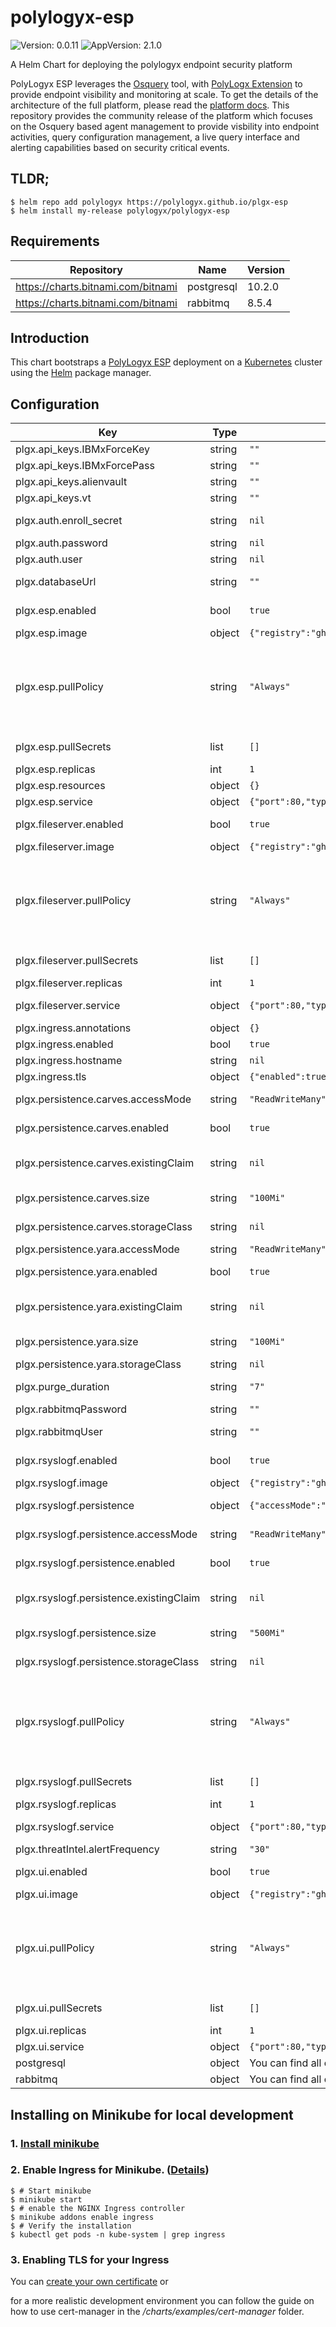 # polylogyx-esp

![Version: 0.0.11](https://img.shields.io/badge/Version-0.0.11-informational?style=flat-square) ![AppVersion: 2.1.0](https://img.shields.io/badge/AppVersion-2.1.0-informational?style=flat-square)

A Helm Chart for deploying the polylogyx endpoint security platform

PolyLogyx ESP leverages the [Osquery](https://osquery.io/) tool, with [PolyLogx Extension](https://github.com/polylogyx/osq-ext-bin) to provide endpoint visibility and monitoring at scale. To get the details of the architecture of the full platform, please read the [platform docs](https://github.com/polylogyx/platform-docs). This repository provides the community release of the platform which focuses on the Osquery based agent management to provide visbility into endpoint activities, query configuration management, a live query interface and alerting capabilities based on security critical events.

## TLDR;

```console
$ helm repo add polylogyx https://polylogyx.github.io/plgx-esp
$ helm install my-release polylogyx/polylogyx-esp
```

## Requirements

| Repository | Name | Version |
|------------|------|---------|
| https://charts.bitnami.com/bitnami | postgresql | 10.2.0 |
| https://charts.bitnami.com/bitnami | rabbitmq | 8.5.4 |

## Introduction

This chart bootstraps a [PolyLogyx ESP](https://github.com/polylogyx/plgx-esp) deployment on a [Kubernetes](http://kubernetes.io) cluster using the [Helm](https://helm.sh) package manager.

## Configuration

| Key | Type | Default | Description |
|-----|------|---------|-------------|
| plgx.api_keys.IBMxForceKey | string | `""` | IBMxForceKey API Key |
| plgx.api_keys.IBMxForcePass | string | `""` | IBMxForcePass Password |
| plgx.api_keys.alienvault | string | `""` | AlienVault API Key |
| plgx.api_keys.vt | string | `""` | VirusTotal API Key |
| plgx.auth.enroll_secret | string | `nil` | ESP application secret for agent enrollment |
| plgx.auth.password | string | `nil` | ESP application password |
| plgx.auth.user | string | `nil` | ESP application username |
| plgx.databaseUrl | string | `""` | The connection url for the postgresql database |
| plgx.esp.enabled | bool | `true` | Set to true to enable the esp component |
| plgx.esp.image | object | `{"registry":"ghcr.io","repository":"polylogyx/esp","tag":"latest"}` | ESP image |
| plgx.esp.pullPolicy | string | `"Always"` | Specify an imagePullPolicy. It is suggested to use 'Always' if image tag is 'latest', else set to 'IfNotPresent' ref: http://kubernetes.io/docs/user-guide/images/#pre-pulling-images |
| plgx.esp.pullSecrets | list | `[]` | Specify docker-registry secret names |
| plgx.esp.replicas | int | `1` | Number of replicas to deploy |
| plgx.esp.resources | object | `{}` |  |
| plgx.esp.service | object | `{"port":80,"type":"ClusterIP"}` | ESP service parameters |
| plgx.fileserver.enabled | bool | `true` | Set to true to enable the fileserver component |
| plgx.fileserver.image | object | `{"registry":"ghcr.io","repository":"polylogyx/esp-fileserver","tag":"latest"}` | ESP Fileserver image |
| plgx.fileserver.pullPolicy | string | `"Always"` | Specify an imagePullPolicy. It is suggested to use 'Always' if image tag is 'latest', else set to 'IfNotPresent' ref: http://kubernetes.io/docs/user-guide/images/#pre-pulling-images |
| plgx.fileserver.pullSecrets | list | `[]` | Specify docker-registry secret names |
| plgx.fileserver.replicas | int | `1` | Number of replicas to deploy |
| plgx.fileserver.service | object | `{"port":80,"type":"ClusterIP"}` | ESP Fileserver service parameters |
| plgx.ingress.annotations | object | `{}` | Ingress annotations |
| plgx.ingress.enabled | bool | `true` | Set to true to enable the ingress |
| plgx.ingress.hostname | string | `nil` | Default host for the ingress  |
| plgx.ingress.tls | object | `{"enabled":true}` | Create ingress TLS section |
| plgx.persistence.carves.accessMode | string | `"ReadWriteMany"` | PVC Access Mode for Carves files |
| plgx.persistence.carves.enabled | bool | `true` | Enable persistence for Carves files |
| plgx.persistence.carves.existingClaim | string | `nil` | Provide an existing `PersistentVolumeClaim` for Carves files |
| plgx.persistence.carves.size | string | `"100Mi"` | PVC Storage Request for Carves files |
| plgx.persistence.carves.storageClass | string | `nil` | PVC Storage Class for Carves files |
| plgx.persistence.yara.accessMode | string | `"ReadWriteMany"` | PVC Access Mode for Yara files |
| plgx.persistence.yara.enabled | bool | `true` | Enable persistence for Yara files |
| plgx.persistence.yara.existingClaim | string | `nil` | Provide an existing `PersistentVolumeClaim` for Yara files |
| plgx.persistence.yara.size | string | `"100Mi"` | PVC Storage Request for Yara files |
| plgx.persistence.yara.storageClass | string | `nil` | PVC Storage Class for Yara files |
| plgx.purge_duration | string | `"7"` | Specifies the duration after which data should be purged |
| plgx.rabbitmqPassword | string | `""` |  |
| plgx.rabbitmqUser | string | `""` | The rabbitMQ instance username |
| plgx.rsyslogf.enabled | bool | `true` | Set to true to enable the rsyslogf component |
| plgx.rsyslogf.image | object | `{"registry":"ghcr.io","repository":"polylogyx/esp-rsyslogf","tag":"latest"}` | ESP Rsyslogf image |
| plgx.rsyslogf.persistence | object | `{"accessMode":"ReadWriteMany","enabled":true,"existingClaim":null,"size":"500Mi","storageClass":null}` | ESP Rsyslogf persistence parameters |
| plgx.rsyslogf.persistence.accessMode | string | `"ReadWriteMany"` | PVC Access Mode for rsyslogf data |
| plgx.rsyslogf.persistence.enabled | bool | `true` | Enable persistence for rsyslogf data |
| plgx.rsyslogf.persistence.existingClaim | string | `nil` | Provide an existing `PersistentVolumeClaim` for rsyslogf data |
| plgx.rsyslogf.persistence.size | string | `"500Mi"` | PVC Storage Request for rsyslogf data |
| plgx.rsyslogf.persistence.storageClass | string | `nil` | PVC Storage Class for rsyslogf data |
| plgx.rsyslogf.pullPolicy | string | `"Always"` | Specify an imagePullPolicy. Defaults to 'Always' if image tag is 'latest', else set to 'IfNotPresent' ref: http://kubernetes.io/docs/user-guide/images/#pre-pulling-images |
| plgx.rsyslogf.pullSecrets | list | `[]` | Specify docker-registry secret names |
| plgx.rsyslogf.replicas | int | `1` | Number of replicas to deploy |
| plgx.rsyslogf.service | object | `{"port":80,"type":"ClusterIP"}` | ESP Rsyslogf service parameters |
| plgx.threatIntel.alertFrequency | string | `"30"` |  |
| plgx.ui.enabled | bool | `true` | Set to true to enable the ui component |
| plgx.ui.image | object | `{"registry":"ghcr.io","repository":"polylogyx/esp-ui","tag":"latest"}` | ESP UI image |
| plgx.ui.pullPolicy | string | `"Always"` | Specify an imagePullPolicy. It is suggested to use 'Always' if image tag is 'latest', else set to 'IfNotPresent' ref: http://kubernetes.io/docs/user-guide/images/#pre-pulling-images |
| plgx.ui.pullSecrets | list | `[]` | Specify docker-registry secret names |
| plgx.ui.replicas | int | `1` | Number of replicas to deploy |
| plgx.ui.service | object | `{"port":80,"type":"ClusterIP"}` | ESP UI service parameters |
| postgresql | object | You can find all of the configuration options for [the postgresql chart here](https://github.com/bitnami/charts/tree/master/bitnami/postgresql) | PostgreSQL configuration. |
| rabbitmq | object | You can find all of the configuration options for [the rabbitmq chart here](https://github.com/bitnami/charts/tree/master/bitnami/rabbitmq) | RabbitMQ configuration. |

## Installing on Minikube for local development

### 1. [Install minikube](https://minikube.sigs.k8s.io/docs/start/)

### 2. Enable Ingress for Minikube. ([Details](https://kubernetes.io/docs/tasks/access-application-cluster/ingress-minikube/))

```
$ # Start minikube
$ minikube start
$ # enable the NGINX Ingress controller
$ minikube addons enable ingress
$ # Verify the installation
$ kubectl get pods -n kube-system | grep ingress
```

### 3. Enabling TLS for your Ingress

You can [create your own certificate](https://kubernetes.github.io/ingress-nginx/user-guide/tls/) or

for a more realistic development environment you can follow the guide on how to use cert-manager in the _/charts/examples/cert-manager_ folder.
